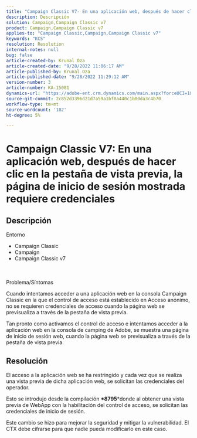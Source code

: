 ```yaml
---
title: "Campaign Classic V7- En una aplicación web, después de hacer clic en la pestaña de vista previa, la página de inicio de sesión mostrada requiere credenciales"
description: Descripción
solution: Campaign,Campaign Classic v7
product: Campaign,Campaign Classic v7
applies-to: "Campaign Classic,Campaign,Campaign Classic v7"
keywords: "KCS"
resolution: Resolution
internal-notes: null
bug: false
article-created-by: Krunal Oza
article-created-date: "9/28/2022 11:06:17 AM"
article-published-by: Krunal Oza
article-published-date: "9/28/2022 11:29:12 AM"
version-number: 3
article-number: KA-15081
dynamics-url: "https://adobe-ent.crm.dynamics.com/main.aspx?forceUCI=1&pagetype=entityrecord&etn=knowledgearticle&id=efa7ed8f-1d3f-ed11-9db1-000d3a5c1bcc"
source-git-commit: 2c852d3396d21d7a59a1bf0a440c1b00da3c4b70
workflow-type: tm+mt
source-wordcount: '182'
ht-degree: 5%

---
```


# Campaign Classic V7: En una aplicación web, después de hacer clic en la pestaña de vista previa, la página de inicio de sesión mostrada requiere credenciales

## Descripción

Entorno<br>
- Campaign Classic
- Campaign
- Campaign Classic v7



<br> <br>Problema/Síntomas<br>


Cuando intentamos acceder a una aplicación web en la consola Campaign Classic en la que el control de acceso está establecido en Acceso anónimo, no se requieren credenciales de acceso cuando la página web se previsualiza a través de la pestaña de vista previa.

Tan pronto como activamos el control de acceso e intentamos acceder a la aplicación web en la consola de camping de Adobe, se muestra una página de inicio de sesión web, cuando la página web se previsualiza a través de la pestaña de vista previa.


## Resolución


El acceso a la aplicación web se ha restringido y cada vez que se realiza una vista previa de dicha aplicación web, se solicitan las credenciales del operador.

Esto se introdujo desde la compilación <b>*8795</b>*donde al obtener una vista previa de WebApp con la habilitación del control de acceso, se solicitan las credenciales de inicio de sesión.

Este cambio se hizo para mejorar la seguridad y mitigar la vulnerabilidad. El CTX debe cifrarse para que nadie pueda modificarlo en este caso.

